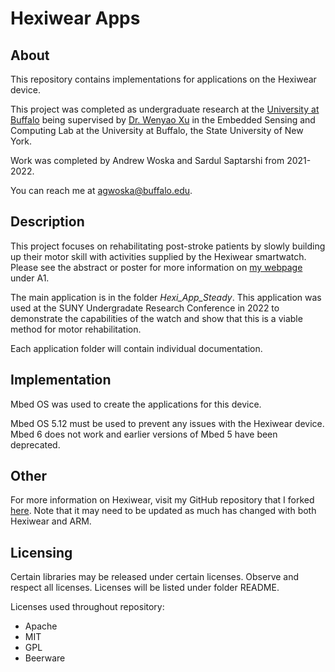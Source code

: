 # Hexiwear Apps

## About

This repository contains implementations for applications on the Hexiwear device.

This project was completed as undergraduate research at the
[University at Buffalo](https://buffalo.edu) being supervised by [Dr. Wenyao Xu](https://engineering.buffalo.edu/computer-science-engineering/people/faculty-directory/ladder.host.html/content/shared/engineering/computer-science-engineering/profiles/faculty/ladder/xu-wenyao.detail.html) in the Embedded Sensing and Computing Lab at the University at Buffalo, the State University of New York.

Work was completed by Andrew Woska and Sardul Saptarshi from 2021-2022.

You can reach me at agwoska@buffalo.edu.

## Description

This project focuses on rehabilitating post-stroke patients by 
slowly building up their motor skill with activities supplied by 
the Hexiwear smartwatch. 
Please see the abstract or poster for more information on
[my webpage](https://woska.net/publications) under A1.

The main application is in the folder *Hexi_App_Steady*.
This application was used at the SUNY Undergradate
Research Conference in 2022 to demonstrate the capabilities
of the watch and show that this is a viable method for motor rehabilitation.

Each application folder will contain individual documentation.

## Implementation

Mbed OS was used to create the applications for this device.

Mbed OS 5.12 must be used to prevent any issues with the
Hexiwear device. Mbed 6 does not work and earlier versions
of Mbed 5 have been deprecated.

## Other

For more information on Hexiwear, visit my GitHub repository
that I forked [here](https://github.com/agwoska/HEXIWEAR).
Note that it may need to be updated as much has changed with
both Hexiwear and ARM.

## Licensing

Certain libraries may be released under certain licenses. 
Observe and respect all licenses.
Licenses will be listed under folder README.

Licenses used throughout repository:
- Apache
- MIT
- GPL
- Beerware
